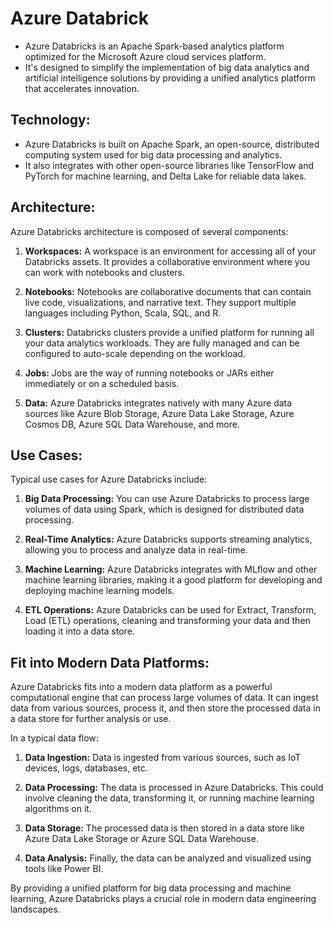 # Azure Databrick
* Azure Databricks is an Apache Spark-based analytics platform optimized for the Microsoft Azure cloud services platform.
* It's designed to simplify the implementation of big data analytics and artificial intelligence solutions by providing a unified analytics platform that accelerates innovation.

## Technology:

* Azure Databricks is built on Apache Spark, an open-source, distributed computing system used for big data processing and analytics.
* It also integrates with other open-source libraries like TensorFlow and PyTorch for machine learning, and Delta Lake for reliable data lakes.

## Architecture:

Azure Databricks architecture is composed of several components:

1. **Workspaces:** A workspace is an environment for accessing all of your Databricks assets. It provides a collaborative environment where you can work with notebooks and clusters.

2. **Notebooks:** Notebooks are collaborative documents that can contain live code, visualizations, and narrative text. They support multiple languages including Python, Scala, SQL, and R.

3. **Clusters:** Databricks clusters provide a unified platform for running all your data analytics workloads. They are fully managed and can be configured to auto-scale depending on the workload.

4. **Jobs:** Jobs are the way of running notebooks or JARs either immediately or on a scheduled basis.

5. **Data:** Azure Databricks integrates natively with many Azure data sources like Azure Blob Storage, Azure Data Lake Storage, Azure Cosmos DB, Azure SQL Data Warehouse, and more.

## Use Cases:

Typical use cases for Azure Databricks include:

1. **Big Data Processing:** You can use Azure Databricks to process large volumes of data using Spark, which is designed for distributed data processing.

2. **Real-Time Analytics:** Azure Databricks supports streaming analytics, allowing you to process and analyze data in real-time.

3. **Machine Learning:** Azure Databricks integrates with MLflow and other machine learning libraries, making it a good platform for developing and deploying machine learning models.

4. **ETL Operations:** Azure Databricks can be used for Extract, Transform, Load (ETL) operations, cleaning and transforming your data and then loading it into a data store.

## Fit into Modern Data Platforms:

Azure Databricks fits into a modern data platform as a powerful computational engine that can process large volumes of data. It can ingest data from various sources, process it, and then store the processed data in a data store for further analysis or use.

In a typical data flow:

1. **Data Ingestion:** Data is ingested from various sources, such as IoT devices, logs, databases, etc.

2. **Data Processing:** The data is processed in Azure Databricks. This could involve cleaning the data, transforming it, or running machine learning algorithms on it.

3. **Data Storage:** The processed data is then stored in a data store like Azure Data Lake Storage or Azure SQL Data Warehouse.

4. **Data Analysis:** Finally, the data can be analyzed and visualized using tools like Power BI.

By providing a unified platform for big data processing and machine learning, Azure Databricks plays a crucial role in modern data engineering landscapes.